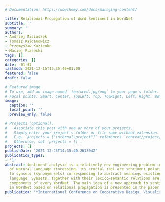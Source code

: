 ```yaml
---
# Documentation: https://wowchemy.com/docs/managing-content/

title: Relational Propagation of Word Sentiment in WordNet
subtitle: ''
summary: ''
authors:
- Andrzej Misiaszek
- Tomasz Kajdanowicz
- Przemysław Kazienko
- Maciej Piasecki
tags: []
categories: []
date: -01-01
lastmod: 2021-12-15T15:35:40+01:00
featured: false
draft: false

# Featured image
# To use, add an image named `featured.jpg/png` to your page's folder.
# Focal points: Smart, Center, TopLeft, Top, TopRight, Left, Right, BottomLeft, Bottom, BottomRight.
image:
  caption: ''
  focal_point: ''
  preview_only: false

# Projects (optional).
#   Associate this post with one or more of your projects.
#   Simply enter your project's folder or file name without extension.
#   E.g. `projects = ["internal-project"]` references `content/project/deep-learning/index.md`.
#   Otherwise, set `projects = []`.
projects: []
publishDate: '2021-12-15T14:35:40.261304Z'
publication_types:
- '1'
abstract: Sentiment analysis is a relatively new engineering problem in the domain
  of Natural Language Processing. Its crucial tool are sentiment polarities assigned
  to synsets (synonym sets) corresponding to abstract meanings existing the natural
  language. Synsets, together with their lexico-semantic relations are the essential
  components of every WordNet. The main idea of a new approach to sentiment assignment
  in WordNet based on relational propagation is presented in the paper.
publication: '*International Conference on Cooperative Design, Visualization and Engineering*'
---
```

